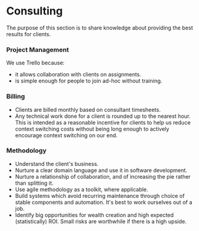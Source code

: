 # Consulting

The purpose of this section is to share knowledge about providing the best results for clients.

### Project Management

We use Trello because:
  * it allows collaboration with clients on assignments.
  * is simple enough for people to join ad-hoc without training.

### Billing
  * Clients are billed monthly based on consultant timesheets.
  * Any technical work done for a client is rounded up to the nearest hour. This is intended as a reasonable incentive for clients to help us reduce context switching costs without being long enough to actively encourage context switching on our end.

### Methodology
  * Understand the client's business.
  * Nurture a clear domain language and use it in software development.
  * Nurture a relationship of collaboration, and of increasing the pie rather than splitting it.
  * Use agile methodology as a toolkit, where applicable.
  * Build systems which avoid recurring maintenance through choice of stable components and automation. It's best to work ourselves out of a job.
  * Identify big opportunities for wealth creation and high expected (statistically) ROI. Small risks are worthwhile if there is a high upside.
